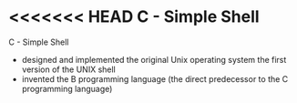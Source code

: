 <<<<<<< HEAD
C - Simple Shell
=======
C - Simple Shell 

>>>>>>> 
* designed and implemented the original Unix operating system
the first version of the UNIX shell
* invented the B programming language (the direct predecessor to the C programming language)

